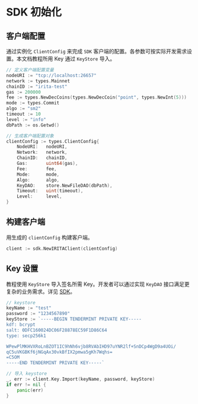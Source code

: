 <!--
order: 2
-->

# SDK 初始化

## 客户端配置

通过实例化 `ClientConfig` 来完成 `SDK` 客户端的配置。各参数可按实际开发需求设置。本文档教程所用 Key 通过 `KeyStore` 导入。

```go
// 定义客户端配置变量
nodeURI := "tcp://localhost:26657"
network := types.Mainnet
chainID := "irita-test"
gas := 200000
fee := types.NewDecCoins(types.NewDecCoin("point", types.NewInt(5)))
mode := types.Commit
algo := "sm2"
timeout := 10
level := "info"
dbPath := os.Getwd()

// 生成客户端配置对象
clientConfig := types.ClientConfig{
    NodeURI:   nodeURI,
    Network:   network,
    ChainID:   chainID,
    Gas:       uint64(gas),
    Fee:       fee,
    Mode:      mode,
    Algo:      algo,
    KeyDAO:    store.NewFileDAO(dbPath),
    Timeout:   uint(timeout),
    Level:     level,
}
```

## 构建客户端

用生成的 `clientConfig` 构建客户端。

```go
client := sdk.NewIRITAClient(clientConfig)
```

## Key 设置

教程使用 `KeyStore` 导入签名所需 Key。开发者可以通过实现 `KeyDAO` 接口满足更复杂的业务需求。详见 [SDK](../SDK/Go_SDK/overview.md)。

```go
// keystore
keyName := "test"
password := "1234567890"
keyStore := `-----BEGIN TENDERMINT PRIVATE KEY-----
kdf: bcrypt
salt: 0DFC160024DC06F28878EC59F1D86C64
type: secp256k1

WPewPlMKHVXRoLnBZOT1IC9hNh6vjb8RVAbIHD97uYNR2lf+SnDCp4WgD9a4UOi/
qC5uVKGBKf6jNGqAx30vkBfIX2pmwa5gKh7Wqhs=
=C5OM
-----END TENDERMINT PRIVATE KEY-----`

// 导入 keystore
_, err := client.Key.Import(keyName, password, keyStore)
if err != nil {
    panic(err)
}
```
